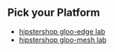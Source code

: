 

## Pick your Platform

- [hipstershop gloo-edge lab](https://github.com/solo-io/gitops-library/tree/main/hipstershop/hipstershop-edge.md)
- [hipstershop gloo-mesh lab](https://github.com/solo-io/gitops-library/tree/main/hipstershop/hipstershop-istio.md)
